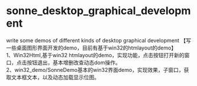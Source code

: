 # sonne_desktop_graphical_development
write some demos of different kinds of desktop graphical development 【写一些桌面图形界面开发的demo，目前有基于win32的htmlayout的demo】<br>1、Win32Html,基于win32 htmlayout的demo，实现功能，点击按钮打开新的窗口，点击按钮退出，基本增删改查动态dom操作。<br>
2、win32_demo/SonneDemo基本的win32界面demo，实现效果，子窗口，获取文本框文本，以及动态加载显示位图。<br>
